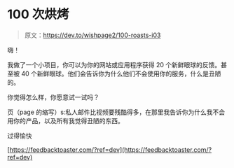 # 100 次烘烤

> 原文：<https://dev.to/wishpage2/100-roasts-i03>

嗨！

我做了一个小项目，你可以为你的网站或应用程序获得 20 个新鲜眼球的反馈。甚至被 40 个新鲜眼球。他们会告诉你为什么他们不会使用你的服务，什么是丑陋的。

你觉得怎么样，你愿意试一试吗？

页（page 的缩写）s:私人邮件比视频要残酷得多，在那里我告诉你为什么我不会用你的产品，以及所有我觉得丑陋的东西。

过得愉快

[https://feedbacktoaster.com/?ref=dev](https://feedbacktoaster.com/?ref=dev)